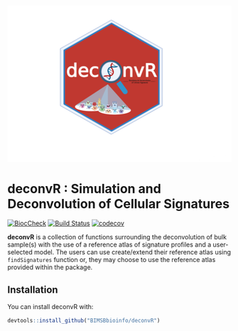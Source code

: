
<!-- README.md is generated from README.Rmd. Please edit that file -->
<a name="deconvR_logo"/>
<div align="center">
<img src="https://github.com/BIMSBbioinfo/deconvR/blob/main/inst/deconvR_logo.png" alt="deconvR_logo" width="600"/ ></img>
</a>
</div>

# deconvR : Simulation and Deconvolution of Cellular Signatures
[![BiocCheck](https://github.com/BIMSBbioinfo/deconvR/workflows/BiocCheck/badge.svg)](https://github.com/BIMSBbioinfo/deconvR/actions) [![Build Status](https://app.travis-ci.com/BIMSBbioinfo/deconvR.svg?branch=main)](https://app.travis-ci.com/github/BIMSBbioinfo/deconvR) [![codecov](https://codecov.io/gh/BIMSBbioinfo/deconvR/branch/main/graph/badge.svg?token=F86XU6BI9S)](https://codecov.io/gh/BIMSBbioinfo/deconvR)

<!-- badges: start -->
<!-- badges: end -->

**deconvR** is a collection of functions surrounding the deconvolution of bulk
sample(s) with the use of a reference atlas of signature profiles and a
user-selected model. The users can use create/extend their reference atlas using
`findSignatures` function or, they may choose to use the reference atlas provided within the package.

## Installation

You can install deconvR with:

``` r
devtools::install_github("BIMSBbioinfo/deconvR")
```
